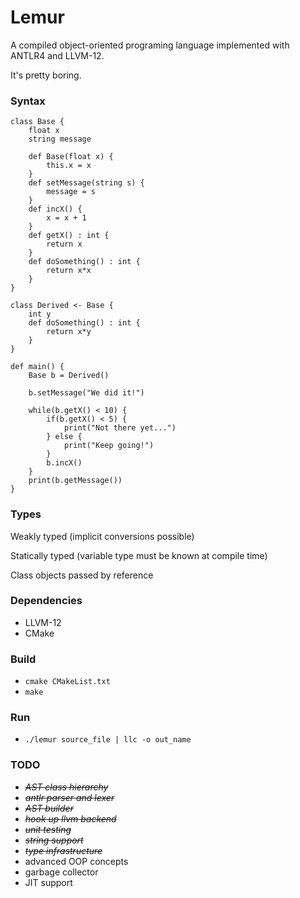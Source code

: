 # Lemur
A compiled object-oriented programing language implemented with ANTLR4 and LLVM-12.

It's pretty boring.

### Syntax 
```
class Base {
    float x
    string message
    
    def Base(float x) {
        this.x = x
    }
    def setMessage(string s) {
        message = s
    }
    def incX() {
        x = x + 1
    }
    def getX() : int {
        return x
    }
    def doSomething() : int {
        return x*x
    }
}

class Derived <- Base {
    int y
    def doSomething() : int {
        return x*y
    }
}

def main() {
    Base b = Derived()
    
    b.setMessage("We did it!")

    while(b.getX() < 10) {
        if(b.getX() < 5) {
            print("Not there yet...")
        } else {
            print("Keep going!")
        }
        b.incX()
    }
    print(b.getMessage())
}
```

### Types
Weakly typed (implicit conversions possible)

Statically typed (variable type must be known at compile time)

Class objects passed by reference

### Dependencies
* LLVM-12
* CMake

### Build
* `cmake CMakeList.txt`
* `make`

### Run
* `./lemur source_file | llc -o out_name`

### TODO
* <strike> *AST class hierarchy* </strike>
* <strike> *antlr parser and lexer* </strike>
* <strike> *AST builder* </strike>
* <strike> *hook up llvm backend* </strike>
* <strike> *unit testing* </strike>
* <strike> *string support* </strike>
* <strike> *type infrastructure* </strike>
* advanced OOP concepts
* garbage collector
* JIT support
